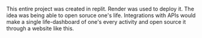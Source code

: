 This entire project was created in replit. Render was used to deploy it. 
The idea was being able to open soruce one's life. 
Integrations with APIs would make a single life-dashboard of one's every activity and open source it through a website like this.
